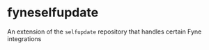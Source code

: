# fyneselfupdate
An extension of the `selfupdate` repository that handles certain Fyne integrations
